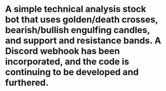 # A simple technical analysis stock bot that uses golden/death crosses, bearish/bullish engulfing candles, and support and resistance bands. A Discord webhook has been incorporated, and the code is continuing to be developed and furthered.
